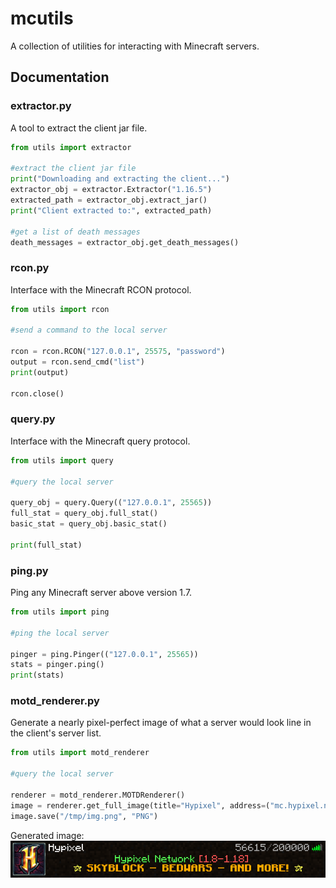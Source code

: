 # mcutils
A collection of utilities for interacting with Minecraft servers.

## Documentation
### extractor.py
A tool to extract the client jar file.
```python
from utils import extractor

#extract the client jar file
print("Downloading and extracting the client...")
extractor_obj = extractor.Extractor("1.16.5")
extracted_path = extractor_obj.extract_jar()
print("Client extracted to:", extracted_path)

#get a list of death messages
death_messages = extractor_obj.get_death_messages()
```
### rcon.py
Interface with the Minecraft RCON protocol. 
```python
from utils import rcon

#send a command to the local server

rcon = rcon.RCON("127.0.0.1", 25575, "password")
output = rcon.send_cmd("list")
print(output)

rcon.close()
```

### query.py
Interface with the Minecraft query protocol.
```python
from utils import query

#query the local server

query_obj = query.Query(("127.0.0.1", 25565))
full_stat = query_obj.full_stat()
basic_stat = query_obj.basic_stat()

print(full_stat)
```

### ping.py
Ping any Minecraft server above version 1.7.
```python
from utils import ping

#ping the local server

pinger = ping.Pinger(("127.0.0.1", 25565))
stats = pinger.ping()
print(stats)
```

### motd_renderer.py
Generate a nearly pixel-perfect image of what a server would look line in the client's server list.
```python
from utils import motd_renderer

#query the local server

renderer = motd_renderer.MOTDRenderer()
image = renderer.get_full_image(title="Hypixel", address=("mc.hypixel.net", 25565))
image.save("/tmp/img.png", "PNG")
```
Generated image:
![example of a generated image](https://raw.githubusercontent.com/ading2210/mcutils/main/images/motd.png)